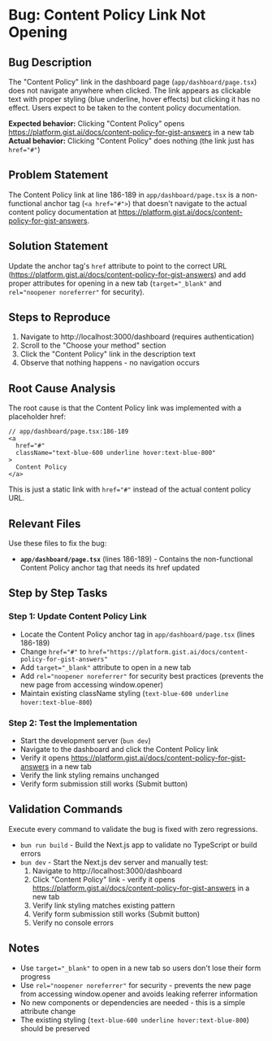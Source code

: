 # Bug: Content Policy Link Not Opening

## Bug Description
The "Content Policy" link in the dashboard page (`app/dashboard/page.tsx`) does not navigate anywhere when clicked. The link appears as clickable text with proper styling (blue underline, hover effects) but clicking it has no effect. Users expect to be taken to the content policy documentation.

**Expected behavior:** Clicking "Content Policy" opens https://platform.gist.ai/docs/content-policy-for-gist-answers in a new tab
**Actual behavior:** Clicking "Content Policy" does nothing (the link just has `href="#"`)

## Problem Statement
The Content Policy link at line 186-189 in `app/dashboard/page.tsx` is a non-functional anchor tag (`<a href="#">`) that doesn't navigate to the actual content policy documentation at https://platform.gist.ai/docs/content-policy-for-gist-answers.

## Solution Statement
Update the anchor tag's `href` attribute to point to the correct URL (https://platform.gist.ai/docs/content-policy-for-gist-answers) and add proper attributes for opening in a new tab (`target="_blank"` and `rel="noopener noreferrer"` for security).

## Steps to Reproduce
1. Navigate to http://localhost:3000/dashboard (requires authentication)
2. Scroll to the "Choose your method" section
3. Click the "Content Policy" link in the description text
4. Observe that nothing happens - no navigation occurs

## Root Cause Analysis
The root cause is that the Content Policy link was implemented with a placeholder href:

```tsx
// app/dashboard/page.tsx:186-189
<a
  href="#"
  className="text-blue-600 underline hover:text-blue-800"
>
  Content Policy
</a>
```

This is just a static link with `href="#"` instead of the actual content policy URL.

## Relevant Files
Use these files to fix the bug:

- **`app/dashboard/page.tsx`** (lines 186-189) - Contains the non-functional Content Policy anchor tag that needs its href updated

## Step by Step Tasks

### Step 1: Update Content Policy Link
- Locate the Content Policy anchor tag in `app/dashboard/page.tsx` (lines 186-189)
- Change `href="#"` to `href="https://platform.gist.ai/docs/content-policy-for-gist-answers"`
- Add `target="_blank"` attribute to open in a new tab
- Add `rel="noopener noreferrer"` for security best practices (prevents the new page from accessing window.opener)
- Maintain existing className styling (`text-blue-600 underline hover:text-blue-800`)

### Step 2: Test the Implementation
- Start the development server (`bun dev`)
- Navigate to the dashboard and click the Content Policy link
- Verify it opens https://platform.gist.ai/docs/content-policy-for-gist-answers in a new tab
- Verify the link styling remains unchanged
- Verify form submission still works (Submit button)

## Validation Commands
Execute every command to validate the bug is fixed with zero regressions.

- `bun run build` - Build the Next.js app to validate no TypeScript or build errors
- `bun dev` - Start the Next.js dev server and manually test:
  1. Navigate to http://localhost:3000/dashboard
  2. Click "Content Policy" link - verify it opens https://platform.gist.ai/docs/content-policy-for-gist-answers in a new tab
  3. Verify link styling matches existing pattern
  4. Verify form submission still works (Submit button)
  5. Verify no console errors

## Notes
- Use `target="_blank"` to open in a new tab so users don't lose their form progress
- Use `rel="noopener noreferrer"` for security - prevents the new page from accessing window.opener and avoids leaking referrer information
- No new components or dependencies are needed - this is a simple attribute change
- The existing styling (`text-blue-600 underline hover:text-blue-800`) should be preserved
